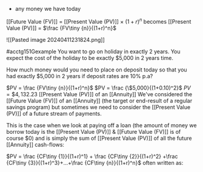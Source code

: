 - any money we have today

[[Future Value (FV)]] = [[Present Value (PV)]] $\times\ (1+r)^n$
becomes
[[Present Value (PV)]] = $\frac {FV\tiny {n}}{(1+r)^n}$

![[Pasted image 20240411231824.png]]

#acctg151Gexample You want to go on holiday in exactly 2 years. You expect the cost of the holiday to be exactly $5,000 in 2 years time. 

How much money would you need to place on deposit today so that you had exactly $5,000 in 2 years if deposit rates are 10% p.a?

$PV = \frac {FV\tiny {n}}{(1+r)^n}$
$PV = \frac {\$5,000}{(1+0.10)^2}$
$PV = \$4,132.23$
[[Present Value (PV)]] of an [[Annuity]]
We've considered the [[Future Value (FV)]] of an [[Annuity]] (the target or end-result of a regular savings program) but sometimes we need to consider the [[Present Value (PV)]] of a future stream of payments.

This is the case when we look at paying off a loan (the amount of money we borrow today is the [[Present Value (PV)]] & [[Future Value (FV)]] is of course $0) and is simply the sum of [[Present Value (PV)]] of all the future [[Annuity]] cash-flows:

$PV = \frac {CF\tiny {1}}{(1+r)^1} + \frac {CF\tiny {2}}{(1+r)^2} +\frac {CF\tiny {3}}{(1+r)^3}+...+\frac {CF\tiny {n}}{(1+r)^n}$
often written as:
